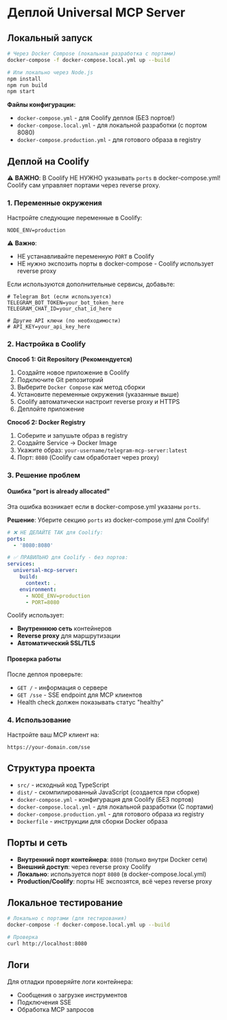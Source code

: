 # Деплой Universal MCP Server

## Локальный запуск

```bash
# Через Docker Compose (локальная разработка с портами)
docker-compose -f docker-compose.local.yml up --build

# Или локально через Node.js
npm install
npm run build
npm start
```

**Файлы конфигурации:**
- `docker-compose.yml` - для Coolify деплоя (БЕЗ портов!)
- `docker-compose.local.yml` - для локальной разработки (с портом 8080)
- `docker-compose.production.yml` - для готового образа в registry

## Деплой на Coolify

⚠️ **ВАЖНО**: В Coolify НЕ НУЖНО указывать `ports` в docker-compose.yml!
Coolify сам управляет портами через reverse proxy.

### 1. Переменные окружения

Настройте следующие переменные в Coolify:

```
NODE_ENV=production
```

⚠️ **Важно**: 
- НЕ устанавливайте переменную `PORT` в Coolify
- НЕ нужно экспозить порты в docker-compose - Coolify использует reverse proxy

Если используются дополнительные сервисы, добавьте:

```
# Telegram Bot (если используется)
TELEGRAM_BOT_TOKEN=your_bot_token_here
TELEGRAM_CHAT_ID=your_chat_id_here

# Другие API ключи (по необходимости)
# API_KEY=your_api_key_here
```

### 2. Настройка в Coolify

**Способ 1: Git Repository (Рекомендуется)**

1. Создайте новое приложение в Coolify
2. Подключите Git репозиторий
3. Выберите `Docker Compose` как метод сборки
4. Установите переменные окружения (указанные выше)
5. Coolify автоматически настроит reverse proxy и HTTPS
6. Деплойте приложение

**Способ 2: Docker Registry**

1. Соберите и запушьте образ в registry
2. Создайте Service → Docker Image
3. Укажите образ: `your-username/telegram-mcp-server:latest`
4. Порт: `8080` (Coolify сам обработает через proxy)

### 3. Решение проблем

#### Ошибка "port is already allocated"
Эта ошибка возникает если в docker-compose.yml указаны `ports`.

**Решение**: Уберите секцию `ports` из docker-compose.yml для Coolify!

```yaml
# ❌ НЕ ДЕЛАЙТЕ ТАК для Coolify:
ports:
  - '8080:8080'

# ✅ ПРАВИЛЬНО для Coolify - без портов:
services:
  universal-mcp-server:
    build: 
      context: .
    environment:
      - NODE_ENV=production
      - PORT=8080
```

Coolify использует:
- **Внутреннюю сеть** контейнеров
- **Reverse proxy** для маршрутизации
- **Автоматический SSL/TLS**

#### Проверка работы

После деплоя проверьте:
- `GET /` - информация о сервере  
- `GET /sse` - SSE endpoint для MCP клиентов
- Health check должен показывать статус "healthy"

### 4. Использование

Настройте ваш MCP клиент на:
```
https://your-domain.com/sse
```

## Структура проекта

- `src/` - исходный код TypeScript
- `dist/` - скомпилированный JavaScript (создается при сборке)
- `docker-compose.yml` - конфигурация для Coolify (БЕЗ портов)
- `docker-compose.local.yml` - для локальной разработки (С портами)
- `docker-compose.production.yml` - для готового образа из registry
- `Dockerfile` - инструкции для сборки Docker образа

## Порты и сеть

- **Внутренний порт контейнера**: `8080` (только внутри Docker сети)
- **Внешний доступ**: через reverse proxy Coolify
- **Локально**: используется порт `8080` (в docker-compose.local.yml)
- **Production/Coolify**: порты НЕ экспозятся, всё через reverse proxy

## Локальное тестирование

```bash
# Локально с портами (для тестирования)
docker-compose -f docker-compose.local.yml up --build

# Проверка
curl http://localhost:8080
```

## Логи

Для отладки проверяйте логи контейнера:
- Сообщения о загрузке инструментов
- Подключения SSE
- Обработка MCP запросов 